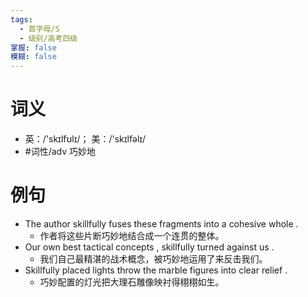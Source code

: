 ```yaml
---
tags:
  - 首字母/S
  - 级别/高考四级
掌握: false
模糊: false
---
```

# 词义
- 英：/'skɪlfʊlɪ/； 美：/'skɪlfəlɪ/
- #词性/adv  巧妙地
# 例句
- The author skillfully fuses these fragments into a cohesive whole .
	- 作者将这些片断巧妙地结合成一个连贯的整体。
- Our own best tactical concepts , skillfully turned against us .
	- 我们自己最精湛的战术概念，被巧妙地运用了来反击我们。
- Skillfully placed lights throw the marble figures into clear relief .
	- 巧妙配置的灯光把大理石雕像映衬得栩栩如生。
